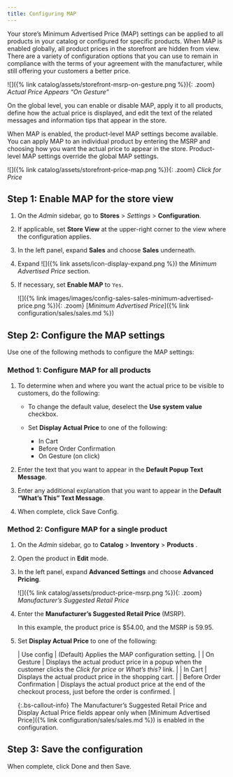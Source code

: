 ```yaml
---
title: Configuring MAP
---
```


Your store’s Minimum Advertised Price (MAP) settings can be applied to all products in your catalog or configured for specific products. When MAP is enabled globally, all product prices in the storefront are hidden from view. There are a variety of configuration options that you can use to remain in compliance with the terms of your agreement with the manufacturer, while still offering your customers a better price.

![]({% link catalog/assets/storefront-msrp-on-gesture.png %}){: .zoom}
_Actual Price Appears “On Gesture”_

On the global level, you can enable or disable MAP, apply it to all products, define how the actual price is displayed, and edit the text of the related messages and information tips that appear in the store.

When MAP is enabled, the product-level MAP settings become available. You can apply MAP to an individual product by entering the MSRP and choosing how you want the actual price to appear in the store. Product-level MAP settings override the global MAP settings.

![]({% link catalog/assets/storefront-price-map.png %}){: .zoom}
_Click for Price_

## Step 1: Enable MAP for the store view

1. On the _Admin_ sidebar, go to **Stores** > _Settings_ > **Configuration**.

1. If applicable, set **Store View** at the upper-right corner to the view where the configuration applies.

1. In the left panel, expand **Sales** and choose **Sales** underneath.

1. Expand ![]({% link assets/icon-display-expand.png %}) the _Minimum Advertised Price_ section.

1. If necessary, set **Enable MAP** to `Yes`.

    ![]({% link images/images/config-sales-sales-minimum-advertised-price.png %}){: .zoom}
    [_Minimum Advertised Price_]({% link configuration/sales/sales.md %})

## Step 2: Configure the MAP settings

Use one of the following methods to configure the MAP settings:

### Method 1: Configure MAP for all products

1. To determine when and where you want the actual price to be visible to customers, do the following:

   - To change the default value, deselect the **Use system value** checkbox.

   - Set **Display Actual Price** to one of the following:
      - In Cart
      - Before Order Confirmation
      - On Gesture (on click)

1. Enter the text that you want to appear in the **Default Popup Text Message**.

1. Enter any additional explanation that you want to appear in the **Default “What’s This” Text Message**.

1. When complete, click <span class="btn">Save Config</span>.

### Method 2: Configure MAP for a single product

1. On the _Admin_ sidebar, go to **Catalog** > **Inventory** > **Products** .

1. Open the product in **Edit** mode.

1. In the left panel, expand **Advanced Settings** and choose **Advanced Pricing**.

    ![]({% link catalog/assets/product-price-msrp.png %}){: .zoom}
    _Manufacturer’s Suggested Retail Price_

1. Enter the **Manufacturer’s Suggested Retail Price** (MSRP).

    In this example, the product price is $54.00, and the MSRP is 59.95.

1. Set **Display Actual Price** to one of the following:

    | Use config | (Default) Applies the MAP configuration setting. |
    | On Gesture | Displays the actual product price in a popup when the customer clicks the _Click for price_ or _What’s this?_ link. |
    | In Cart | Displays the actual product price in the shopping cart. |
    | Before Order Confirmation | Displays the actual product price at the end of the checkout process, just before the order is confirmed. |

    {:.bs-callout-info}
    The Manufacturer’s Suggested Retail Price and Display Actual Price fields appear only when [Minimum Advertised Price]({% link configuration/sales/sales.md %}) is enabled in the configuration.

## Step 3: Save the configuration

When complete, click <span class="btn">Done</span> and then <span class="btn">Save</span>.
